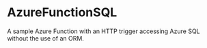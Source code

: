 # AzureFunctionSQL
A sample Azure Function with an HTTP trigger accessing Azure SQL without the use of an ORM.
